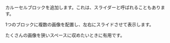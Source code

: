 カルーセルブロックを追加します。これは、スライダーと呼ばれることもあります。

1つのブロックに複数の画像を配置し、左右にスライドさせて表示します。

たくさんの画像を狭いスペースに収めたいときに有用です。
